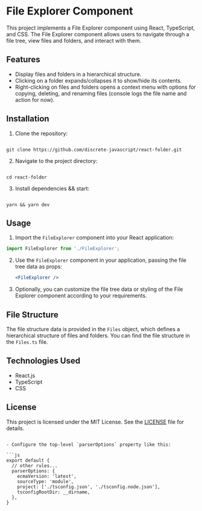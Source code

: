 # File Explorer Component

This project implements a File Explorer component using React, TypeScript, and CSS. The File Explorer component allows users to navigate through a file tree, view files and folders, and interact with them.

## Features

- Display files and folders in a hierarchical structure.
- Clicking on a folder expands/collapses it to show/hide its contents.
- Right-clicking on files and folders opens a context menu with options for copying, deleting, and renaming files (console logs the file name and action for now).

## Installation

1. Clone the repository:

```

git clone https://github.com/discrete-javascript/react-folder.git

```

2. Navigate to the project directory:

```

cd react-folder

```

3. Install dependencies && start:

```

yarn && yarn dev

```

## Usage

1. Import the `FileExplorer` component into your React application:

```jsx
import FileExplorer from './FileExplorer';
```

2. Use the `FileExplorer` component in your application, passing the file tree data as props:

   ```jsx
   <FileExplorer />
   ```

3. Optionally, you can customize the file tree data or styling of the File Explorer component according to your requirements.

## File Structure

The file structure data is provided in the `Files` object, which defines a hierarchical structure of files and folders. You can find the file structure in the `Files.ts` file.

## Technologies Used

- React.js
- TypeScript
- CSS

## License

This project is licensed under the MIT License. See the [LICENSE](LICENSE) file for details.

````

- Configure the top-level `parserOptions` property like this:

```js
export default {
  // other rules...
  parserOptions: {
    ecmaVersion: 'latest',
    sourceType: 'module',
    project: ['./tsconfig.json', './tsconfig.node.json'],
    tsconfigRootDir: __dirname,
  },
}
````
